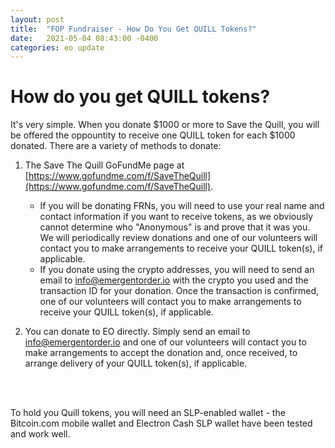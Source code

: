 ```yaml
---
layout: post
title:  "FOP Fundraiser - How Do You Get QUILL Tokens?"
date:   2021-05-04 08:43:00 -0400
categories: eo update
---
```


# How do you get QUILL tokens?

It's very simple. When you donate $1000 or more to Save the Quill, you will be offered the oppountity to receive one QUILL token for each $1000 donated. There are a variety of methods to donate:

1) The Save The Quill GoFundMe page at [https://www.gofundme.com/f/SaveTheQuill](https://www.gofundme.com/f/SaveTheQuill).
   * If you will be donating FRNs, you will need to use your real name and contact information if you want to receive tokens, as we obviously cannot determine who "Anonymous" is and prove that it was you. We will periodically review donations and one of our volunteers will contact you to make arrangements to receive your QUILL token(s), if applicable.
   * If you donate using the crypto addresses, you will need to send an email to [info@emergentorder.io](mailto:info@emergentorder.com) with the crypto you used and the transaction ID for your donation. Once the transaction is confirmed, one of our volunteers will contact you to make arrangements to receive your QUILL token(s), if applicable.

2) You can donate to EO directly. Simply send an email to [info@emergentorder.io](mailto:info@emergentorder.com) and one of our volunteers will contact you to make arrangements to accept the donation and, once received, to arrange delivery of your QUILL token(s), if applicable.
<br />
<br />

To hold you Quill tokens, you will need an SLP-enabled wallet -  the Bitcoin.com mobile wallet and Electron Cash SLP wallet have been tested and work well.
